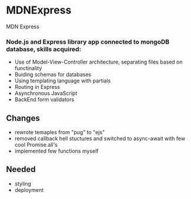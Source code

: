 # MDNExpress
MDN Express
### Node.js and Express library app connected to mongoDB database, skills acquired:
- Use of Model-View-Controller architecture, separating files based on functinality
- Buiding schemas for databases
- Using templating language with partials
- Routing in Express 
- Asynchronous JavaScript
- BackEnd form validators 

## Changes
- rewrote temaples from "pug" to "ejs"
- removed callback hell stuctures and switched to async-await with few cool Promise.all's
- implemented few functions myself

## Needed
- styling
- deployment
